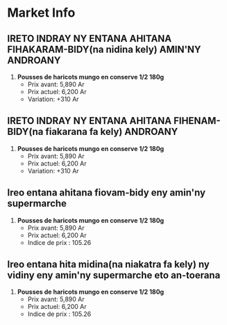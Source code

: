 # Market Info

## IRETO INDRAY NY ENTANA AHITANA FIHAKARAM-BIDY(na nidina kely) AMIN'NY ANDROANY

1. **Pousses de haricots mungo en conserve 1/2 180g**
   - Prix avant: 5,890 Ar
   - Prix actuel: 6,200 Ar
   - Variation: +310 Ar

## IRETO INDRAY NY ENTANA AHITANA FIHENAM-BIDY(na fiakarana fa kely) ANDROANY

1. **Pousses de haricots mungo en conserve 1/2 180g**
   - Prix avant: 5,890 Ar
   - Prix actuel: 6,200 Ar
   - Variation: +310 Ar

## Ireo entana ahitana fiovam-bidy eny amin'ny supermarche

1. **Pousses de haricots mungo en conserve 1/2 180g**
   - Prix avant: 5,890 Ar
   - Prix actuel: 6,200 Ar
   - Indice de prix : 105.26

## Ireo entana hita midina(na niakatra fa kely) ny vidiny eny amin'ny supermarche eto an-toerana

1. **Pousses de haricots mungo en conserve 1/2 180g**
   - Prix avant: 5,890 Ar
   - Prix actuel: 6,200 Ar
   - Indice de prix : 105.26

